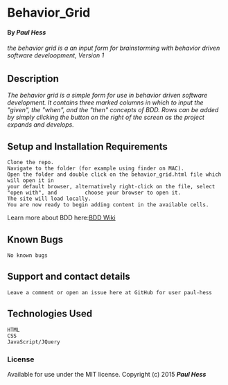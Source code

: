 # Behavior_Grid

#### By _Paul Hess_

######  _the behavior grid is a an input form for brainstorming with behavior driven software develoopment, Version 1_

## Description

_The behavior grid is a simple form for use in behavior driven software development. It contains three marked columns in which to input the "given", the "when", and the "then" concepts of BDD. Rows can be added by simply clicking the button on the right of the screen as the project expands and develops._

## Setup and Installation Requirements

    Clone the repo.
    Navigate to the folder (for example using finder on MAC).
    Open the folder and double click on the behavior_grid.html file which will open it in
    your default browser, alternatively right-click on the file, select "open with", and         choose your browser to open it.
    The site will load locally.
    You are now ready to begin adding content in the available cells.
Learn more about BDD here:[BDD Wiki](https://en.wikipedia.org/wiki/Behavior-driven_development)

## Known Bugs

    No known bugs

## Support and contact details

    Leave a comment or open an issue here at GitHub for user paul-hess

## Technologies Used

    HTML
    CSS
    JavaScript/JQuery

### License

Available for use under the MIT license.
Copyright (c) 2015 **_Paul Hess_**
